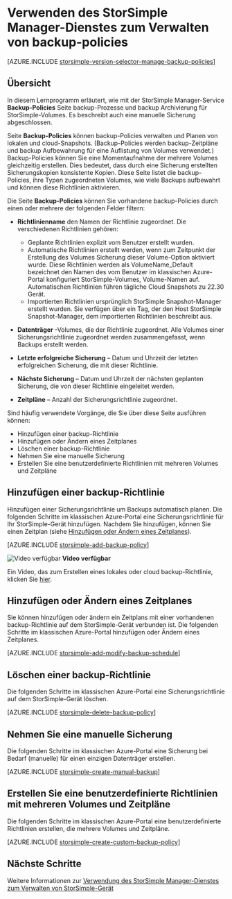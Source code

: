 <properties 
   pageTitle="Verwalten der StorSimple backup-Policies | Microsoft Azure"
   description="Erläutert die Verwendung des StorSimple Manager-Dienstes erstellen und Verwalten von manuellen Backups, backup-Pläne und backup Aufbewahrung."
   services="storsimple"
   documentationCenter="NA"
   authors="SharS"
   manager="carmonm"
   editor=""/>
<tags 
   ms.service="storsimple"
   ms.devlang="NA"
   ms.topic="article"
   ms.tgt_pltfrm="NA"
   ms.workload="TBD"
   ms.date="05/10/2016"
   ms.author="v-sharos"/>

# <a name="use-the-storsimple-manager-service-to-manage-backup-policies"></a>Verwenden des StorSimple Manager-Dienstes zum Verwalten von backup-policies

[AZURE.INCLUDE [storsimple-version-selector-manage-backup-policies](../../includes/storsimple-version-selector-manage-backup-policies.md)]

## <a name="overview"></a>Übersicht

In diesem Lernprogramm erläutert, wie mit der StorSimple Manager-Service **Backup-Policies** Seite backup-Prozesse und backup Archivierung für StorSimple-Volumes. Es beschreibt auch eine manuelle Sicherung abgeschlossen.

Seite **Backup-Policies** können backup-Policies verwalten und Planen von lokalen und cloud-Snapshots. (Backup-Policies werden backup-Zeitpläne und backup Aufbewahrung für eine Auflistung von Volumes verwendet.) Backup-Policies können Sie eine Momentaufnahme der mehrere Volumes gleichzeitig erstellen. Dies bedeutet, dass durch eine Sicherung erstellten Sicherungskopien konsistente Kopien. Diese Seite listet die backup-Policies, ihre Typen zugeordneten Volumes, wie viele Backups aufbewahrt und können diese Richtlinien aktivieren.

Die Seite **Backup-Policies** können Sie vorhandene backup-Policies durch einen oder mehrere der folgenden Felder filtern:

- **Richtlinienname** den Namen der Richtlinie zugeordnet. Die verschiedenen Richtlinien gehören:

   - Geplante Richtlinien explizit vom Benutzer erstellt wurden.
   - Automatische Richtlinien erstellt werden, wenn zum Zeitpunkt der Erstellung des Volumes Sicherung dieser Volume-Option aktiviert wurde. Diese Richtlinien werden als VolumeName_Default bezeichnet den Namen des vom Benutzer im klassischen Azure-Portal konfiguriert StorSimple-Volumes, Volume-Namen auf. Automatischen Richtlinien führen tägliche Cloud Snapshots zu 22.30 Gerät.
   - Importierten Richtlinien ursprünglich StorSimple Snapshot-Manager erstellt wurden. Sie verfügen über ein Tag, der den Host StorSimple Snapshot-Manager, dem importierten Richtlinien beschreibt aus.

- **Datenträger** -Volumes, die der Richtlinie zugeordnet. Alle Volumes einer Sicherungsrichtlinie zugeordnet werden zusammengefasst, wenn Backups erstellt werden.

- **Letzte erfolgreiche Sicherung** – Datum und Uhrzeit der letzten erfolgreichen Sicherung, die mit dieser Richtlinie.

- **Nächste Sicherung** – Datum und Uhrzeit der nächsten geplanten Sicherung, die von dieser Richtlinie eingeleitet werden.

- **Zeitpläne** – Anzahl der Sicherungsrichtlinie zugeordnet.

Sind häufig verwendete Vorgänge, die Sie über diese Seite ausführen können:

- Hinzufügen einer backup-Richtlinie 
- Hinzufügen oder Ändern eines Zeitplanes 
- Löschen einer backup-Richtlinie 
- Nehmen Sie eine manuelle Sicherung 
- Erstellen Sie eine benutzerdefinierte Richtlinien mit mehreren Volumes und Zeitpläne 

## <a name="add-a-backup-policy"></a>Hinzufügen einer backup-Richtlinie

Hinzufügen einer Sicherungsrichtlinie um Backups automatisch planen. Die folgenden Schritte im klassischen Azure-Portal eine Sicherungsrichtlinie für Ihr StorSimple-Gerät hinzufügen. Nachdem Sie hinzufügen, können Sie einen Zeitplan (siehe [Hinzufügen oder Ändern eines Zeitplanes](#add-or-modify-a-schedule)).

[AZURE.INCLUDE [storsimple-add-backup-policy](../../includes/storsimple-add-backup-policy.md)]

![Video verfügbar](./media/storsimple-manage-backup-policies/Video_icon.png) **Video verfügbar**

Ein Video, das zum Erstellen eines lokales oder cloud backup-Richtlinie, klicken Sie [hier](https://azure.microsoft.com/documentation/videos/create-storsimple-backup-policies/).


## <a name="add-or-modify-a-schedule"></a>Hinzufügen oder Ändern eines Zeitplanes

Sie können hinzufügen oder ändern ein Zeitplans mit einer vorhandenen backup-Richtlinie auf dem StorSimple-Gerät verbunden ist. Die folgenden Schritte im klassischen Azure-Portal hinzufügen oder Ändern eines Zeitplanes.

[AZURE.INCLUDE [storsimple-add-modify-backup-schedule](../../includes/storsimple-add-modify-backup-schedule.md)]

## <a name="delete-a-backup-policy"></a>Löschen einer backup-Richtlinie

Die folgenden Schritte im klassischen Azure-Portal eine Sicherungsrichtlinie auf dem StorSimple-Gerät löschen.

[AZURE.INCLUDE [storsimple-delete-backup-policy](../../includes/storsimple-delete-backup-policy.md)]


## <a name="take-a-manual-backup"></a>Nehmen Sie eine manuelle Sicherung

Die folgenden Schritte im klassischen Azure-Portal eine Sicherung bei Bedarf (manuelle) für einen einzigen Datenträger erstellen.

[AZURE.INCLUDE [storsimple-create-manual-backup](../../includes/storsimple-create-manual-backup.md)]

## <a name="create-a-custom-backup-policy-with-multiple-volumes-and-schedules"></a>Erstellen Sie eine benutzerdefinierte Richtlinien mit mehreren Volumes und Zeitpläne

Die folgenden Schritte im klassischen Azure-Portal eine benutzerdefinierte Richtlinien erstellen, die mehrere Volumes und Zeitpläne.

[AZURE.INCLUDE [storsimple-create-custom-backup-policy](../../includes/storsimple-create-custom-backup-policy.md)]


## <a name="next-steps"></a>Nächste Schritte

Weitere Informationen zur [Verwendung des StorSimple Manager-Dienstes zum Verwalten von StorSimple-Gerät](storsimple-manager-service-administration.md)
